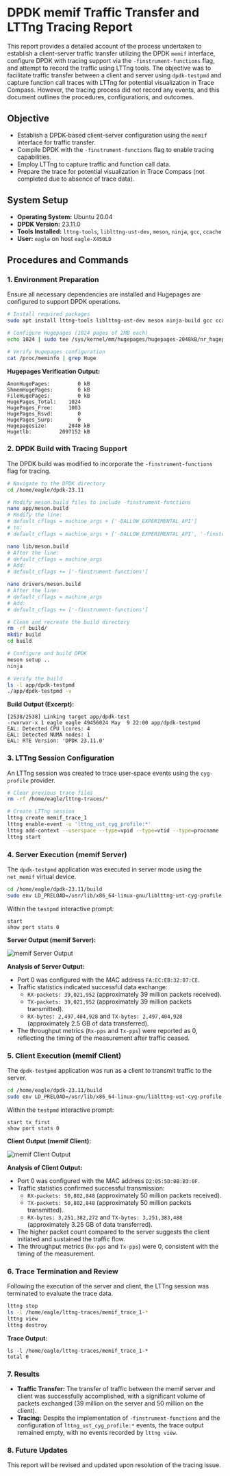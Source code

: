# DPDK memif Traffic Transfer and LTTng Tracing Report

This report provides a detailed account of the process undertaken to establish a client-server traffic transfer utilizing the DPDK `memif` interface, configure DPDK with tracing support via the `-finstrument-functions` flag, and attempt to record the traffic using LTTng tools. The objective was to facilitate traffic transfer between a client and server using `dpdk-testpmd` and capture function call traces with LTTng for potential visualization in Trace Compass. However, the tracing process did not record any events, and this document outlines the procedures, configurations, and outcomes.

## Objective
- Establish a DPDK-based client-server configuration using the `memif` interface for traffic transfer.
- Compile DPDK with the `-finstrument-functions` flag to enable tracing capabilities.
- Employ LTTng to capture traffic and function call data.
- Prepare the trace for potential visualization in Trace Compass (not completed due to absence of trace data).

## System Setup
- **Operating System:** Ubuntu 20.04
- **DPDK Version:** 23.11.0
- **Tools Installed:** `lttng-tools`, `liblttng-ust-dev`, `meson`, `ninja`, `gcc`, `ccache`
- **User:** `eagle` on host `eagle-X450LD`

## Procedures and Commands

### 1. Environment Preparation
Ensure all necessary dependencies are installed and Hugepages are configured to support DPDK operations.

```bash
# Install required packages
sudo apt install lttng-tools liblttng-ust-dev meson ninja-build gcc ccache

# Configure Hugepages (1024 pages of 2MB each)
echo 1024 | sudo tee /sys/kernel/mm/hugepages/hugepages-2048kB/nr_hugepages

# Verify Hugepages configuration
cat /proc/meminfo | grep Huge
```

**Hugepages Verification Output:**
```
AnonHugePages:         0 kB
ShmemHugePages:        0 kB
FileHugePages:         0 kB
HugePages_Total:    1024
HugePages_Free:     1003
HugePages_Rsvd:        0
HugePages_Surp:        0
Hugepagesize:       2048 kB
Hugetlb:         2097152 kB
```

### 2. DPDK Build with Tracing Support
The DPDK build was modified to incorporate the `-finstrument-functions` flag for tracing.

```bash
# Navigate to the DPDK directory
cd /home/eagle/dpdk-23.11

# Modify meson.build files to include -finstrument-functions
nano app/meson.build
# Modify the line:
# default_cflags = machine_args + ['-DALLOW_EXPERIMENTAL_API']
# to:
# default_cflags = machine_args + ['-DALLOW_EXPERIMENTAL_API', '-finstrument-functions']

nano lib/meson.build
# After the line:
# default_cflags = machine_args
# Add:
# default_cflags += ['-finstrument-functions']

nano drivers/meson.build
# After the line:
# default_cflags = machine_args
# Add:
# default_cflags += ['-finstrument-functions']

# Clean and recreate the build directory
rm -rf build/
mkdir build
cd build

# Configure and build DPDK
meson setup ..
ninja

# Verify the build
ls -l app/dpdk-testpmd
./app/dpdk-testpmd -v
```

**Build Output (Excerpt):**
```
[2538/2538] Linking target app/dpdk-test
-rwxrwxr-x 1 eagle eagle 49456024 May  9 22:00 app/dpdk-testpmd
EAL: Detected CPU lcores: 4
EAL: Detected NUMA nodes: 1
EAL: RTE Version: 'DPDK 23.11.0'
```

### 3. LTTng Session Configuration
An LTTng session was created to trace user-space events using the `cyg-profile` provider.

```bash
# Clear previous trace files
rm -rf /home/eagle/lttng-traces/*

# Create LTTng session
lttng create memif_trace_1
lttng enable-event -u 'lttng_ust_cyg_profile:*'
lttng add-context --userspace --type=vpid --type=vtid --type=procname
lttng start
```

### 4. Server Execution (memif Server)
The `dpdk-testpmd` application was executed in server mode using the `net_memif` virtual device.

```bash
cd /home/eagle/dpdk-23.11/build
sudo env LD_PRELOAD=/usr/lib/x86_64-linux-gnu/liblttng-ust-cyg-profile.so ./app/dpdk-testpmd -l 0-1 --proc-type=primary --file-prefix=pmd1 --vdev=net_memif,role=server -- -i
```

Within the `testpmd` interactive prompt:
```
start
show port stats 0
```

**Server Output (memif Server):**

![memif Server Output](server_output.png)

**Analysis of Server Output:**
- Port 0 was configured with the MAC address `FA:EC:EB:32:87:CE`.
- Traffic statistics indicated successful data exchange:
  - `RX-packets: 39,021,952` (approximately 39 million packets received).
  - `TX-packets: 39,021,952` (approximately 39 million packets transmitted).
  - `RX-bytes: 2,497,404,928` and `TX-bytes: 2,497,404,928` (approximately 2.5 GB of data transferred).
- The throughput metrics (`Rx-pps` and `Tx-pps`) were reported as 0, reflecting the timing of the measurement after traffic ceased.

### 5. Client Execution (memif Client)
The `dpdk-testpmd` application was run as a client to transmit traffic to the server.

```bash
cd /home/eagle/dpdk-23.11/build
sudo env LD_PRELOAD=/usr/lib/x86_64-linux-gnu/liblttng-ust-cyg-profile.so ./app/dpdk-testpmd -l 2-3 --proc-type=primary --file-prefix=pmd2 --vdev=net_memif -- -i
```

Within the `testpmd` interactive prompt:
```
start tx_first
show port stats 0
```

**Client Output (memif Client):**

![memif Client Output](client_output.png)

**Analysis of Client Output:**
- Port 0 was configured with the MAC address `D2:05:5D:0B:B3:0F`.
- Traffic statistics confirmed successful transmission:
  - `RX-packets: 50,802,848` (approximately 50 million packets received).
  - `TX-packets: 50,802,848` (approximately 50 million packets transmitted).
  - `RX-bytes: 3,251,382,272` and `TX-bytes: 3,251,383,488` (approximately 3.25 GB of data transferred).
- The higher packet count compared to the server suggests the client initiated and sustained the traffic flow.
- The throughput metrics (`Rx-pps` and `Tx-pps`) were 0, consistent with the timing of the measurement.

### 6. Trace Termination and Review
Following the execution of the server and client, the LTTng session was terminated to evaluate the trace data.

```bash
lttng stop
ls -l /home/eagle/lttng-traces/memif_trace_1-*
lttng view
lttng destroy
```

**Trace Output:**
```
ls -l /home/eagle/lttng-traces/memif_trace_1-*
total 0
```

### 7. Results
- **Traffic Transfer:** The transfer of traffic between the memif server and client was successfully accomplished, with a significant volume of packets exchanged (39 million on the server and 50 million on the client).
- **Tracing:** Despite the implementation of `-finstrument-functions` and the configuration of `lttng_ust_cyg_profile:*` events, the trace output remained empty, with no events recorded by `lttng view`.

### 8. Future Updates
This report will be revised and updated upon resolution of the tracing issue.

